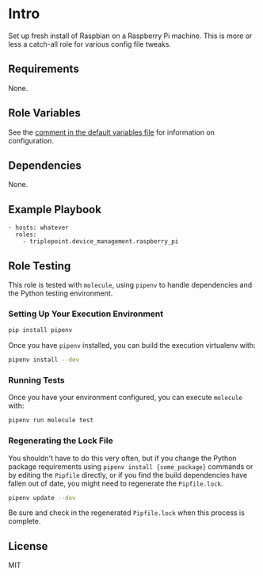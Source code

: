 # Intro
Set up fresh install of Raspbian on a Raspberry Pi machine.  This is more or less a catch-all role for various config file tweaks.

## Requirements
None.

## Role Variables
See the [comment in the default variables file](defaults/main.yml) for information on configuration.

## Dependencies
None.

## Example Playbook
    - hosts: whatever
      roles:
        - triplepoint.device_management.raspberry_pi

## Role Testing
This role is tested with `molecule`, using `pipenv` to handle dependencies and the Python testing environment.

### Setting Up Your Execution Environment
``` sh
pip install pipenv
```

Once you have `pipenv` installed, you can build the execution virtualenv with:
``` sh
pipenv install --dev
```

### Running Tests
Once you have your environment configured, you can execute `molecule` with:
``` sh
pipenv run molecule test
```

### Regenerating the Lock File
You shouldn't have to do this very often, but if you change the Python package requirements using `pipenv install {some_package}` commands or by editing the `Pipfile` directly, or if you find the build dependencies have fallen out of date, you might need to regenerate the `Pipfile.lock`.
``` sh
pipenv update --dev
```
Be sure and check in the regenerated `Pipfile.lock` when this process is complete.

## License
MIT
